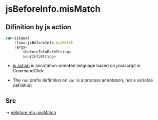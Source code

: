 # jsBeforeInfo.misMatch

## Difinition by js action

```js.js
var=isEqual
	?func=jsBeforeInfo.misMatch
	?args=
		&beforeInfoPathString=
		&curInfoString=
```

- [js action](#) is annotation-oriented language based on javascript in CommandClick

- The `run` prefix definition on `var` is a process annotation, not a variable definition

## Src

-> [jsBeforeInfo.misMatch](https://github.com/puutaro/CommandClick/blob/master/app/src/main/java/com/puutaro/commandclick/fragment_lib/terminal_fragment/js_interface/judge/JsBeforeInfo.kt#L29)


